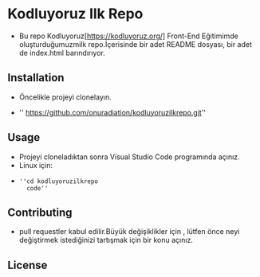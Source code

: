 # Kodluyoruz Ilk Repo
- Bu repo Kodluyoruz[https://kodluyoruz.org/] Front-End Eğitimimde oluşturduğumuzmilk repo.İçerisinde  bir adet  README dosyası, bir adet de index.html barındırıyor.

## Installation
- Öncelikle projeyi clonelayın.
  
- '' https://github.com/onuradiation/kodluyoruzilkrepo.git''

## Usage
- Projeyi cloneladıktan sonra Visual Studio Code programında açınız.
- Linux için:
-     ''cd kodluyoruzilkrepo
        code''

## Contributing 
- pull requestler kabul edilir.Büyük değişiklikler için , lütfen önce neyi değiştirmek istediğinizi tartışmak için bir konu açınız.

## License